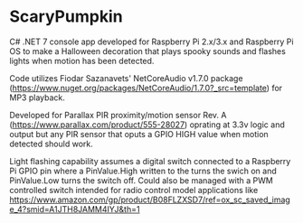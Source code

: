 # ScaryPumpkin
C# .NET 7 console app developed for Raspberry Pi 2.x/3.x and Raspberry Pi OS to make a Halloween decoration that plays spooky 
sounds and flashes lights when motion has been detected.

Code utilizes Fiodar Sazanavets' NetCoreAudio v1.7.0 package (https://www.nuget.org/packages/NetCoreAudio/1.7.0?_src=template) 
for MP3 playback. 

Developed for Parallax PIR proximity/motion sensor Rev. A (https://www.parallax.com/product/555-28027) oprating at 3.3v logic 
and output but any PIR sensor that oputs a GPIO HIGH value when motion detected should work.

Light flashing capability assumes a digital switch connected to a Raspberry Pi GPIO pin where a PinValue.High written to the 
turns the swich on and PinValue.Low turns the switch off. Could also be managed with a PWM controlled switch intended for 
radio control model applications like https://www.amazon.com/gp/product/B08FLZXSD7/ref=ox_sc_saved_image_4?smid=A1JTH8JAMM4IYJ&th=1
